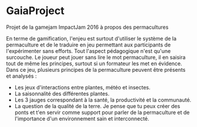 # GaiaProject
Projet de la gamejam ImpactJam 2016 à propos des permacultures

En terme de gamification, l'enjeu est surtout d'utiliser le système de la permaculture et de le traduire en jeu permettant aux participants de l'expérimenter sans efforts. Tout l'aspect pédagogique n'est qu'une surcouche. Le joueur peut jouer sans lire le mot permaculture, il en saisira tout de même les principes, surtout si un formateur les met en évidence.
Dans ce jeu, plusieurs principes de la permaculture peuvent être présents et analysés :
- Les jeux d'interactions entre plantes, météo et insectes.
- La saisonnalité des différentes plantes.
- Les 3 jauges correspondant à la santé, la productivité et la communauté.
- La question de la qualité de la terre.
Je pense que tu peux créer des ponts et t'en servir comme support pour parler de la permaculture et de l'importance d'un environnement sain et interconnecté.

